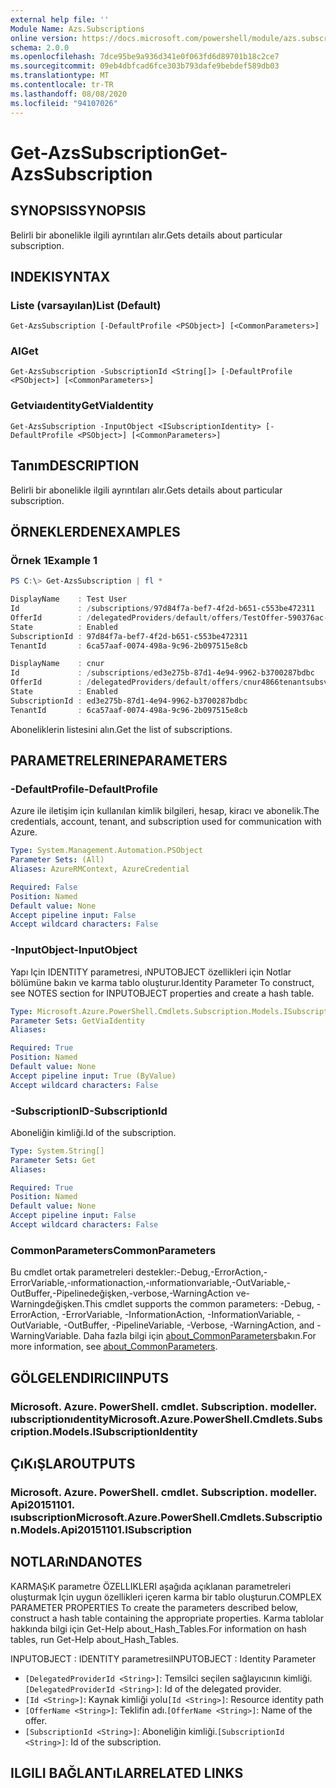 ```yaml
---
external help file: ''
Module Name: Azs.Subscriptions
online version: https://docs.microsoft.com/powershell/module/azs.subscriptions/get-azssubscription
schema: 2.0.0
ms.openlocfilehash: 7dce95be9a936d341e0f063fd6d89701b18c2ce7
ms.sourcegitcommit: 09eb4dbfcad6fce303b793dafe9bebdef589db03
ms.translationtype: MT
ms.contentlocale: tr-TR
ms.lasthandoff: 08/08/2020
ms.locfileid: "94107026"
---
```

# <span data-ttu-id="e2fdb-101">Get-AzsSubscription</span><span class="sxs-lookup"><span data-stu-id="e2fdb-101">Get-AzsSubscription</span></span>

## <span data-ttu-id="e2fdb-102">SYNOPSIS</span><span class="sxs-lookup"><span data-stu-id="e2fdb-102">SYNOPSIS</span></span>
<span data-ttu-id="e2fdb-103">Belirli bir abonelikle ilgili ayrıntıları alır.</span><span class="sxs-lookup"><span data-stu-id="e2fdb-103">Gets details about particular subscription.</span></span>

## <span data-ttu-id="e2fdb-104">INDEKI</span><span class="sxs-lookup"><span data-stu-id="e2fdb-104">SYNTAX</span></span>

### <span data-ttu-id="e2fdb-105">Liste (varsayılan)</span><span class="sxs-lookup"><span data-stu-id="e2fdb-105">List (Default)</span></span>
```
Get-AzsSubscription [-DefaultProfile <PSObject>] [<CommonParameters>]
```

### <span data-ttu-id="e2fdb-106">Al</span><span class="sxs-lookup"><span data-stu-id="e2fdb-106">Get</span></span>
```
Get-AzsSubscription -SubscriptionId <String[]> [-DefaultProfile <PSObject>] [<CommonParameters>]
```

### <span data-ttu-id="e2fdb-107">Getviaıdentity</span><span class="sxs-lookup"><span data-stu-id="e2fdb-107">GetViaIdentity</span></span>
```
Get-AzsSubscription -InputObject <ISubscriptionIdentity> [-DefaultProfile <PSObject>] [<CommonParameters>]
```

## <span data-ttu-id="e2fdb-108">Tanım</span><span class="sxs-lookup"><span data-stu-id="e2fdb-108">DESCRIPTION</span></span>
<span data-ttu-id="e2fdb-109">Belirli bir abonelikle ilgili ayrıntıları alır.</span><span class="sxs-lookup"><span data-stu-id="e2fdb-109">Gets details about particular subscription.</span></span>

## <span data-ttu-id="e2fdb-110">ÖRNEKLERDEN</span><span class="sxs-lookup"><span data-stu-id="e2fdb-110">EXAMPLES</span></span>

### <span data-ttu-id="e2fdb-111">Örnek 1</span><span class="sxs-lookup"><span data-stu-id="e2fdb-111">Example 1</span></span>
```powershell
PS C:\> Get-AzsSubscription | fl *

DisplayName    : Test User
Id             : /subscriptions/97d84f7a-bef7-4f2d-b651-c553be472311
OfferId        : /delegatedProviders/default/offers/TestOffer-590376ac-c8dd-4b3d-9674-b5b8fcde095b
State          : Enabled
SubscriptionId : 97d84f7a-bef7-4f2d-b651-c553be472311
TenantId       : 6ca57aaf-0074-498a-9c96-2b097515e8cb

DisplayName    : cnur
Id             : /subscriptions/ed3e275b-87d1-4e94-9962-b3700287bdbc
OfferId        : /delegatedProviders/default/offers/cnur4866tenantsubsvcoffer843
State          : Enabled
SubscriptionId : ed3e275b-87d1-4e94-9962-b3700287bdbc
TenantId       : 6ca57aaf-0074-498a-9c96-2b097515e8cb
```

<span data-ttu-id="e2fdb-112">Aboneliklerin listesini alın.</span><span class="sxs-lookup"><span data-stu-id="e2fdb-112">Get the list of subscriptions.</span></span>

## <span data-ttu-id="e2fdb-113">PARAMETRELERINE</span><span class="sxs-lookup"><span data-stu-id="e2fdb-113">PARAMETERS</span></span>

### <span data-ttu-id="e2fdb-114">-DefaultProfile</span><span class="sxs-lookup"><span data-stu-id="e2fdb-114">-DefaultProfile</span></span>
<span data-ttu-id="e2fdb-115">Azure ile iletişim için kullanılan kimlik bilgileri, hesap, kiracı ve abonelik.</span><span class="sxs-lookup"><span data-stu-id="e2fdb-115">The credentials, account, tenant, and subscription used for communication with Azure.</span></span>

```yaml
Type: System.Management.Automation.PSObject
Parameter Sets: (All)
Aliases: AzureRMContext, AzureCredential

Required: False
Position: Named
Default value: None
Accept pipeline input: False
Accept wildcard characters: False

```

### <span data-ttu-id="e2fdb-116">-InputObject</span><span class="sxs-lookup"><span data-stu-id="e2fdb-116">-InputObject</span></span>
<span data-ttu-id="e2fdb-117">Yapı Için IDENTITY parametresi, ıNPUTOBJECT özellikleri için Notlar bölümüne bakın ve karma tablo oluşturur.</span><span class="sxs-lookup"><span data-stu-id="e2fdb-117">Identity Parameter To construct, see NOTES section for INPUTOBJECT properties and create a hash table.</span></span>

```yaml
Type: Microsoft.Azure.PowerShell.Cmdlets.Subscription.Models.ISubscriptionIdentity
Parameter Sets: GetViaIdentity
Aliases:

Required: True
Position: Named
Default value: None
Accept pipeline input: True (ByValue)
Accept wildcard characters: False

```

### <span data-ttu-id="e2fdb-118">-SubscriptionID</span><span class="sxs-lookup"><span data-stu-id="e2fdb-118">-SubscriptionId</span></span>
<span data-ttu-id="e2fdb-119">Aboneliğin kimliği.</span><span class="sxs-lookup"><span data-stu-id="e2fdb-119">Id of the subscription.</span></span>

```yaml
Type: System.String[]
Parameter Sets: Get
Aliases:

Required: True
Position: Named
Default value: None
Accept pipeline input: False
Accept wildcard characters: False

```

### <span data-ttu-id="e2fdb-120">CommonParameters</span><span class="sxs-lookup"><span data-stu-id="e2fdb-120">CommonParameters</span></span>
<span data-ttu-id="e2fdb-121">Bu cmdlet ortak parametreleri destekler:-Debug,-ErrorAction,-ErrorVariable,-ınformationaction,-ınformationvariable,-OutVariable,-OutBuffer,-Pipelinedeğişken,-verbose,-WarningAction ve-Warningdeğişken.</span><span class="sxs-lookup"><span data-stu-id="e2fdb-121">This cmdlet supports the common parameters: -Debug, -ErrorAction, -ErrorVariable, -InformationAction, -InformationVariable, -OutVariable, -OutBuffer, -PipelineVariable, -Verbose, -WarningAction, and -WarningVariable.</span></span> <span data-ttu-id="e2fdb-122">Daha fazla bilgi için [about_CommonParameters](http://go.microsoft.com/fwlink/?LinkID=113216)bakın.</span><span class="sxs-lookup"><span data-stu-id="e2fdb-122">For more information, see [about_CommonParameters](http://go.microsoft.com/fwlink/?LinkID=113216).</span></span>

## <span data-ttu-id="e2fdb-123">GÖLGELENDIRICI</span><span class="sxs-lookup"><span data-stu-id="e2fdb-123">INPUTS</span></span>

### <span data-ttu-id="e2fdb-124">Microsoft. Azure. PowerShell. cmdlet. Subscription. modeller. ıubscriptionıdentity</span><span class="sxs-lookup"><span data-stu-id="e2fdb-124">Microsoft.Azure.PowerShell.Cmdlets.Subscription.Models.ISubscriptionIdentity</span></span>

## <span data-ttu-id="e2fdb-125">ÇıKıŞLAR</span><span class="sxs-lookup"><span data-stu-id="e2fdb-125">OUTPUTS</span></span>

### <span data-ttu-id="e2fdb-126">Microsoft. Azure. PowerShell. cmdlet. Subscription. modeller. Api20151101. ısubscription</span><span class="sxs-lookup"><span data-stu-id="e2fdb-126">Microsoft.Azure.PowerShell.Cmdlets.Subscription.Models.Api20151101.ISubscription</span></span>



## <span data-ttu-id="e2fdb-127">NOTLARıNDA</span><span class="sxs-lookup"><span data-stu-id="e2fdb-127">NOTES</span></span>

<span data-ttu-id="e2fdb-128">KARMAŞıK parametre ÖZELLIKLERI aşağıda açıklanan parametreleri oluşturmak Için uygun özellikleri içeren karma bir tablo oluşturun.</span><span class="sxs-lookup"><span data-stu-id="e2fdb-128">COMPLEX PARAMETER PROPERTIES To create the parameters described below, construct a hash table containing the appropriate properties.</span></span> <span data-ttu-id="e2fdb-129">Karma tablolar hakkında bilgi için Get-Help about_Hash_Tables.</span><span class="sxs-lookup"><span data-stu-id="e2fdb-129">For information on hash tables, run Get-Help about_Hash_Tables.</span></span>

<span data-ttu-id="e2fdb-130">INPUTOBJECT <ISubscriptionIdentity> : IDENTITY parametresi</span><span class="sxs-lookup"><span data-stu-id="e2fdb-130">INPUTOBJECT <ISubscriptionIdentity>: Identity Parameter</span></span>
  - <span data-ttu-id="e2fdb-131">`[DelegatedProviderId <String>]`: Temsilci seçilen sağlayıcının kimliği.</span><span class="sxs-lookup"><span data-stu-id="e2fdb-131">`[DelegatedProviderId <String>]`: Id of the delegated provider.</span></span>
  - <span data-ttu-id="e2fdb-132">`[Id <String>]`: Kaynak kimliği yolu</span><span class="sxs-lookup"><span data-stu-id="e2fdb-132">`[Id <String>]`: Resource identity path</span></span>
  - <span data-ttu-id="e2fdb-133">`[OfferName <String>]`: Teklifin adı.</span><span class="sxs-lookup"><span data-stu-id="e2fdb-133">`[OfferName <String>]`: Name of the offer.</span></span>
  - <span data-ttu-id="e2fdb-134">`[SubscriptionId <String>]`: Aboneliğin kimliği.</span><span class="sxs-lookup"><span data-stu-id="e2fdb-134">`[SubscriptionId <String>]`: Id of the subscription.</span></span>

## <span data-ttu-id="e2fdb-135">ILGILI BAĞLANTıLAR</span><span class="sxs-lookup"><span data-stu-id="e2fdb-135">RELATED LINKS</span></span>

